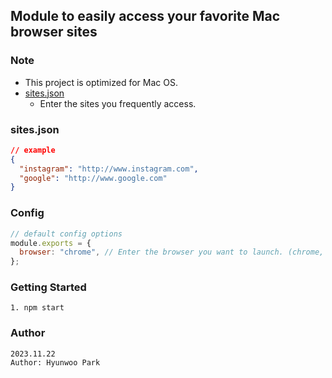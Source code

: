 ## Module to easily access your favorite Mac browser sites

### Note

- This project is optimized for Mac OS.
- [sites.json](sites.json)
  - Enter the sites you frequently access.

### sites.json

```json
// example
{
  "instagram": "http://www.instagram.com",
  "google": "http://www.google.com"
}
```

### Config

```javascript
// default config options
module.exports = {
  browser: "chrome", // Enter the browser you want to launch. (chrome, safari or firefox)
};
```

### Getting Started

```
1. npm start
```

### Author

```
2023.11.22
Author: Hyunwoo Park
```
